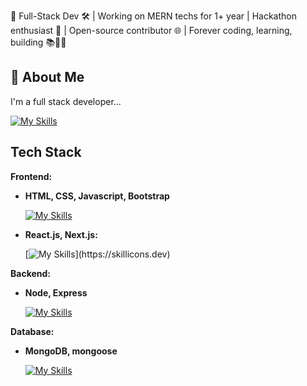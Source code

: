 👋 Full-Stack Dev 🛠️ | Working on MERN techs for 1+ year | Hackathon enthusiast 🚀 | Open-source contributor 🌐 | Forever coding, learning, building 📚👨‍💻


## 🚀 About Me
I'm a full stack developer...

  [![My Skills](https://skillicons.dev/icons?i=mongodb,express,react,nodejs)](https://skillicons.dev)


## Tech Stack

**Frontend:** 

- **HTML, CSS, Javascript, Bootstrap**                   

  [![My Skills](https://skillicons.dev/icons?i=html,css,js,bootstrap)](https://skillicons.dev)              
- **React.js, Next.js:** 

   [![My Skills](https://skillicons.dev/icons?i=react,nextjs,)](https://skillicons.dev)


**Backend:** 

- **Node, Express**

  [![My Skills](https://skillicons.dev/icons?i=nodejs,expressjs,npm)](https://skillicons.dev)

**Database:** 

- **MongoDB, mongoose**

  [![My Skills](https://skillicons.dev/icons?i=mongodb,mongoose)](https://skillicons.dev)

